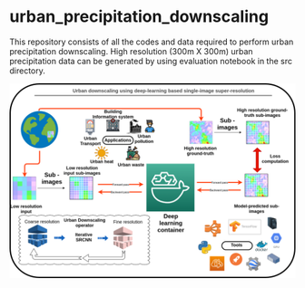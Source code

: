 # urban_precipitation_downscaling
This repository consists of all the codes and data required to perform urban precipitation downscaling. High resolution (300m X 300m) urban precipitation data can be generated by using evaluation notebook in the src directory. 

![alt text](https://github.com/manmeet3591/urban_precipitation_downscaling/blob/main/images/urban_downscaling.drawio.png?raw=true)
